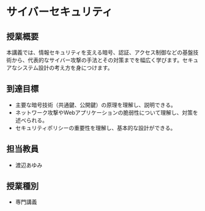 # サイバーセキュリティ

## 授業概要

本講義では、情報セキュリティを支える暗号、認証、アクセス制御などの基盤技術から、代表的なサイバー攻撃の手法とその対策までを幅広く学びます。セキュアなシステム設計の考え方を身につけます。

## 到達目標

- 主要な暗号技術（共通鍵、公開鍵）の原理を理解し、説明できる。
- ネットワーク攻撃やWebアプリケーションの脆弱性について理解し、対策を述べられる。
- セキュリティポリシーの重要性を理解し、基本的な設計ができる。

## 担当教員

- 渡辺あゆみ

## 授業種別

- 専門講義
